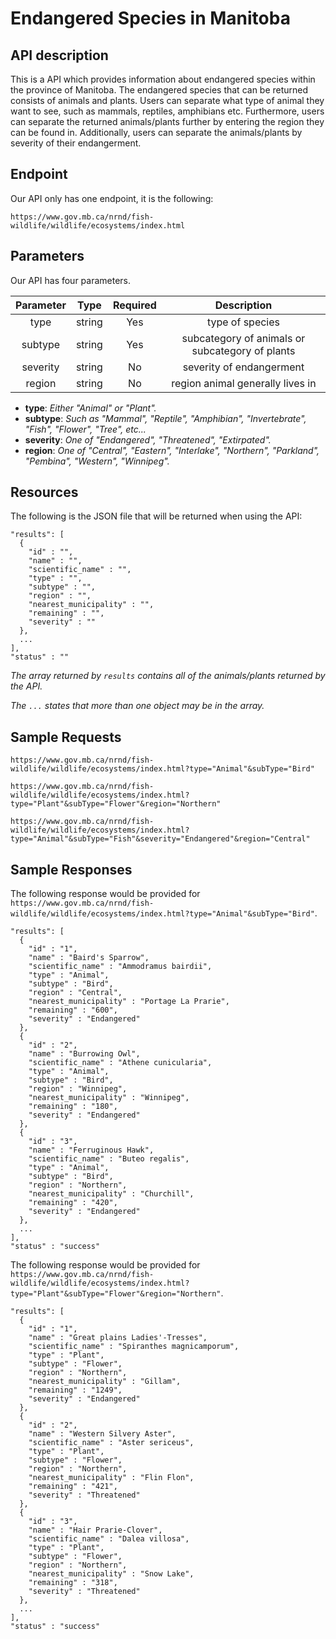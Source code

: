 # Endangered Species in Manitoba
## API description

This is a API which provides information about endangered species within the province of Manitoba. The endangered species that can be returned consists of animals and plants. Users can separate what type of animal they want to see, such as mammals, reptiles, amphibians etc. Furthermore, users can separate the returned animals/plants further by entering the region they can be found in. Additionally, users can separate the animals/plants by severity of their endangerment.

## Endpoint

Our API only has one endpoint, it is the following:

`https://www.gov.mb.ca/nrnd/fish-wildlife/wildlife/ecosystems/index.html`

## Parameters

Our API has four parameters.

| Parameter  | Type    | Required | Description |
| :-------:  | :--:    | :------: | :---------: |
| type       | string  | Yes      | type of species |
| subtype    | string  | Yes      | subcategory of animals or subcategory of plants|
| severity   | string  | No       | severity of endangerment |
| region     | string  | No       | region animal generally lives in |

- **type**: *Either "Animal" or "Plant".*
- **subtype**: *Such as "Mammal", "Reptile", "Amphibian", "Invertebrate", "Fish", "Flower", "Tree", etc...*
- **severity**: *One of "Endangered", "Threatened", "Extirpated".*
- **region**: *One of "Central", "Eastern", "Interlake", "Northern", "Parkland", "Pembina", "Western", "Winnipeg".*

## Resources
The following is the JSON file that will be returned when using the API:

```
"results": [
  {
    "id" : "",
    "name" : "",
    "scientific_name" : "",
    "type" : "",
    "subtype" : "",
    "region" : "",
    "nearest_municipality" : "",
    "remaining" : "",
    "severity" : ""
  },
  ...
],
"status" : ""
```

_The array returned by `results` contains all of the animals/plants returned by the API._

_The `...` states that more than one object may be in the array._

## Sample Requests

`https://www.gov.mb.ca/nrnd/fish-wildlife/wildlife/ecosystems/index.html?type="Animal"&subType="Bird"`

`https://www.gov.mb.ca/nrnd/fish-wildlife/wildlife/ecosystems/index.html?type="Plant"&subType="Flower"&region="Northern"`

`https://www.gov.mb.ca/nrnd/fish-wildlife/wildlife/ecosystems/index.html?type="Animal"&subType="Fish"&severity="Endangered"&region="Central"`

## Sample Responses
The following response would be provided for `https://www.gov.mb.ca/nrnd/fish-wildlife/wildlife/ecosystems/index.html?type="Animal"&subType="Bird"`.
```
"results": [
  {
    "id" : "1",
    "name" : "Baird's Sparrow",
    "scientific_name" : "Ammodramus bairdii",
    "type" : "Animal",
    "subtype" : "Bird",
    "region" : "Central",
    "nearest_municipality" : "Portage La Prarie",
    "remaining" : "600",
    "severity" : "Endangered"
  },
  {
    "id" : "2",
    "name" : "Burrowing Owl",
    "scientific_name" : "Athene cunicularia",
    "type" : "Animal",
    "subtype" : "Bird",
    "region" : "Winnipeg",
    "nearest_municipality" : "Winnipeg",
    "remaining" : "180",
    "severity" : "Endangered"
  },
  {
    "id" : "3",
    "name" : "Ferruginous Hawk",
    "scientific_name" : "Buteo regalis",
    "type" : "Animal",
    "subtype" : "Bird",
    "region" : "Northern",
    "nearest_municipality" : "Churchill",
    "remaining" : "420",
    "severity" : "Endangered"
  },
  ...
],
"status" : "success"
```

The following response would be provided for `https://www.gov.mb.ca/nrnd/fish-wildlife/wildlife/ecosystems/index.html?type="Plant"&subType="Flower"&region="Northern"`.
```
"results": [
  {
    "id" : "1",
    "name" : "Great plains Ladies'-Tresses",
    "scientific_name" : "Spiranthes magnicamporum",
    "type" : "Plant",
    "subtype" : "Flower",
    "region" : "Northern",
    "nearest_municipality" : "Gillam",
    "remaining" : "1249",
    "severity" : "Endangered"
  },
  {
    "id" : "2",
    "name" : "Western Silvery Aster",
    "scientific_name" : "Aster sericeus",
    "type" : "Plant",
    "subtype" : "Flower",
    "region" : "Northern",
    "nearest_municipality" : "Flin Flon",
    "remaining" : "421",
    "severity" : "Threatened"
  },
  {
    "id" : "3",
    "name" : "Hair Prarie-Clover",
    "scientific_name" : "Dalea villosa",
    "type" : "Plant",
    "subtype" : "Flower",
    "region" : "Northern",
    "nearest_municipality" : "Snow Lake",
    "remaining" : "318",
    "severity" : "Threatened"
  },
  ...
],
"status" : "success"
```
